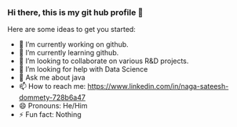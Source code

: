 ### Hi there, this is my git hub profile 👋

Here are some ideas to get you started:

- 🔭 I’m currently working on github. 
- 🌱 I’m currently learning github.
- 👯 I’m looking to collaborate on various R&D projects.
- 🤔 I’m looking for help with Data Science
- 💬 Ask me about java
- 📫 How to reach me: https://www.linkedin.com/in/naga-sateesh-dommety-728b6a47
- 😄 Pronouns: He/Him
- ⚡ Fun fact: Nothing

